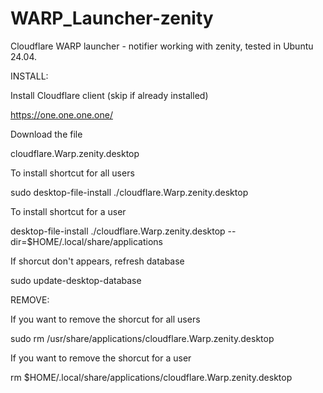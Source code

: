 # WARP_Launcher-zenity

Cloudflare WARP launcher - notifier working with zenity, tested in Ubuntu 24.04.


INSTALL:


Install Cloudflare client (skip if already installed)

https://one.one.one.one/


Download the file

cloudflare.Warp.zenity.desktop



To install shortcut for all users

sudo desktop-file-install ./cloudflare.Warp.zenity.desktop



To install shortcut for a user

desktop-file-install ./cloudflare.Warp.zenity.desktop --dir=$HOME/.local/share/applications



If shorcut don't appears, refresh database

sudo update-desktop-database





REMOVE:


If you want to remove the shorcut for all users

sudo rm /usr/share/applications/cloudflare.Warp.zenity.desktop



If you want to remove the shorcut for a user

rm $HOME/.local/share/applications/cloudflare.Warp.zenity.desktop
